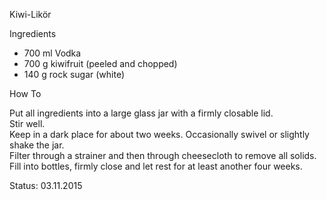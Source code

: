 Kiwi-Likör

Ingredients

- 700 ml Vodka
- 700 g kiwifruit (peeled and chopped)
- 140 g rock sugar (white)

How To

Put all ingredients into a large glass jar with a firmly closable lid.  
Stir well.  
Keep in a dark place for about two weeks. Occasionally swivel or slightly shake the jar.  
Filter through a strainer and then through cheesecloth to remove all solids.  
Fill into bottles, firmly close and let rest for at least another four weeks.  

Status: 03.11.2015
